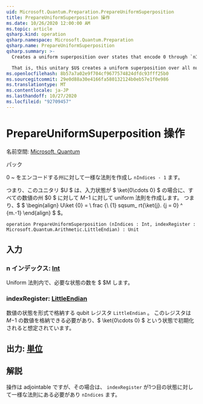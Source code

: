 ```yaml
---
uid: Microsoft.Quantum.Preparation.PrepareUniformSuperposition
title: PrepareUniformSuperposition 操作
ms.date: 10/26/2020 12:00:00 AM
ms.topic: article
qsharp.kind: operation
qsharp.namespace: Microsoft.Quantum.Preparation
qsharp.name: PrepareUniformSuperposition
qsharp.summary: >-
  Creates a uniform superposition over states that encode 0 through `nIndices - 1`.

  That is, this unitary $U$ creates a uniform superposition over all number states $0$ to $M-1$, given an input state $\ket{0\cdots 0}$. In other words, $$ \begin{align} U\ket{0}=\frac{1}{\sqrt{M}}\sum_{j=0}^{M-1}\ket{j}. \end{align} $$.
ms.openlocfilehash: 8b57a7a02e9f704cf9677574824dfdc93fff25b0
ms.sourcegitcommit: 29e0d88a30e4166fa580132124b0eb57e1f0e986
ms.translationtype: MT
ms.contentlocale: ja-JP
ms.lasthandoff: 10/27/2020
ms.locfileid: "92709457"
---
```

# <a name="prepareuniformsuperposition-operation"></a>PrepareUniformSuperposition 操作

名前空間: [Microsoft. Quantum](xref:Microsoft.Quantum.Preparation)

パック [](https://nuget.org/packages/)


0 ~ をエンコードする州に対して一様な法則を作成し `nIndices - 1` ます。

つまり、このユニタリ $U $ は、入力状態が $ \ket{0\cdots 0} $ の場合に、すべての数値の州 $0 $ に対して $M-$1 に対して uniform 法則を作成します。 つまり、$ $ \begin{align} U\ket {0} = \ frac {\ {1} sqsum_ rt{\ket{j}. {j = 0} ^ {m.-1}
\end{align} $ $。

```qsharp
operation PrepareUniformSuperposition (nIndices : Int, indexRegister : Microsoft.Quantum.Arithmetic.LittleEndian) : Unit
```


## <a name="input"></a>入力

### <a name="nindices--int"></a>n インデックス: [Int](xref:microsoft.quantum.lang-ref.int)

Uniform 法則内で、必要な状態の数を $ $M します。


### <a name="indexregister--littleendian"></a>indexRegister: [LittleEndian](xref:Microsoft.Quantum.Arithmetic.LittleEndian)

数値の状態を形式で格納する qubit レジスタ `LittleEndian` 。
このレジスタは $M-$1 の数値を格納できる必要があり、$ \ket{0\cdots 0} $ という状態で初期化されると想定されています。



## <a name="output--unit"></a>出力: [単位](xref:microsoft.quantum.lang-ref.unit)



## <a name="remarks"></a>解説

操作は adjointable ですが、その場合は、 `indexRegister` が1つ目の状態に対して一様な法則にある必要があり `nIndices` ます。